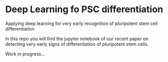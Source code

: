 # Deep Learning fo PSC differentiation

Applying deep learning for very early recognition of pluripotent stem cell differentiation


In this repo you will find the jupyter notebook of our recent paper on detecting very early signs of differentiation of pluripotent stem cells. 


Work in progress...
